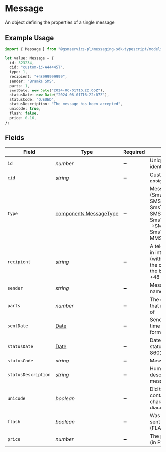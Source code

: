 # Message

An object defining the properties of a single message

## Example Usage

```typescript
import { Message } from "@gsmservice-pl/messaging-sdk-typescript/models/components";

let value: Message = {
  id: 323234,
  cid: "custom-id-A44445T",
  type: 1,
  recipient: "+48999999999",
  sender: "Bramka SMS",
  parts: 1,
  sentDate: new Date("2024-06-01T16:22:05Z"),
  statusDate: new Date("2024-06-01T16:22:07Z"),
  statusCode: "QUEUED",
  statusDescription: "The message has been accepted",
  unicode: true,
  flash: false,
  price: 0.16,
};
```

## Fields

| Field                                                                                                                    | Type                                                                                                                     | Required                                                                                                                 | Description                                                                                                              | Example                                                                                                                  |
| ------------------------------------------------------------------------------------------------------------------------ | ------------------------------------------------------------------------------------------------------------------------ | ------------------------------------------------------------------------------------------------------------------------ | ------------------------------------------------------------------------------------------------------------------------ | ------------------------------------------------------------------------------------------------------------------------ |
| `id`                                                                                                                     | *number*                                                                                                                 | :heavy_minus_sign:                                                                                                       | Unique message identifier                                                                                                | 323234                                                                                                                   |
| `cid`                                                                                                                    | *string*                                                                                                                 | :heavy_minus_sign:                                                                                                       | Custom message ID assigned by the User                                                                                   | custom-id-A44445T                                                                                                        |
| `type`                                                                                                                   | [components.MessageType](../../models/components/messagetype.md)                                                         | :heavy_minus_sign:                                                                                                       | Message type (SmsType.SmsPro -> SMS PRO, SmsType.SmsEco -> SMS ECO, SmsType.SmsTwoWay ->SMS 2WAY, SmsType.Mms -> MMS)    | 1                                                                                                                        |
| `recipient`                                                                                                              | *string*                                                                                                                 | :heavy_minus_sign:                                                                                                       | A telephone number in international format (with a plus sign and the country code at the beginning, e.g. +48 for Poland) | +48999999999                                                                                                             |
| `sender`                                                                                                                 | *string*                                                                                                                 | :heavy_minus_sign:                                                                                                       | Message sender name                                                                                                      | Bramka SMS                                                                                                               |
| `parts`                                                                                                                  | *number*                                                                                                                 | :heavy_minus_sign:                                                                                                       | The count of parts that message consists of                                                                              | 1                                                                                                                        |
| `sentDate`                                                                                                               | [Date](https://developer.mozilla.org/en-US/docs/Web/JavaScript/Reference/Global_Objects/Date)                            | :heavy_minus_sign:                                                                                                       | Sending date and time (in ISO 8601 format)                                                                               | 2024-06-01T16:22:05Z                                                                                                     |
| `statusDate`                                                                                                             | [Date](https://developer.mozilla.org/en-US/docs/Web/JavaScript/Reference/Global_Objects/Date)                            | :heavy_minus_sign:                                                                                                       | Date and time of last status change (in ISO 8601 format)                                                                 | 2024-06-01T16:22:07Z                                                                                                     |
| `statusCode`                                                                                                             | *string*                                                                                                                 | :heavy_minus_sign:                                                                                                       | Message status code                                                                                                      | QUEUED                                                                                                                   |
| `statusDescription`                                                                                                      | *string*                                                                                                                 | :heavy_minus_sign:                                                                                                       | Human redable description of message status                                                                              | The message has been accepted                                                                                            |
| `unicode`                                                                                                                | *boolean*                                                                                                                | :heavy_minus_sign:                                                                                                       | Did the message contain special characters, e.g. Polish diacritics?                                                      | true                                                                                                                     |
| `flash`                                                                                                                  | *boolean*                                                                                                                | :heavy_minus_sign:                                                                                                       | Was the message sent with class 0 (FLASH)?                                                                               | false                                                                                                                    |
| `price`                                                                                                                  | *number*                                                                                                                 | :heavy_minus_sign:                                                                                                       | The price of message (in PLN)                                                                                            | 0.16                                                                                                                     |